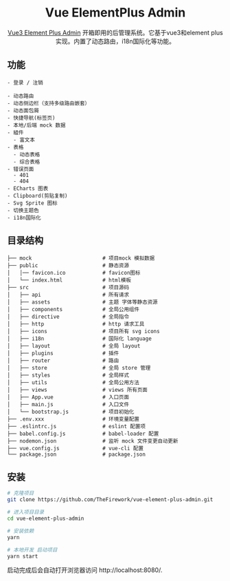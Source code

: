 
<h1 align="center">Vue ElementPlus Admin</h1>

<div align="center">
  
[Vue3 Element Plus Admin](https://github.com/TheFirework/vue-element-plus-admin) 开箱即用的后管理系统。它基于vue3和element plus 实现。内置了动态路由，i18n国际化等功能。

</div>

## 功能

```
- 登录 / 注销

- 动态路由
- 动态侧边栏（支持多级路由嵌套）
- 动态面包屑
- 快捷导航(标签页)
- 本地/后端 mock 数据
- 組件
  - 富文本
- 表格
  - 动态表格
  - 综合表格
- 错误页面
  - 401
  - 404
- ECharts 图表
- Clipboard(剪贴复制)
- Svg Sprite 图标
- 切换主题色
- i18n国际化
```

## 目录结构
```
├── mock                       # 项目mock 模拟数据
├── public                     # 静态资源
│   │── favicon.ico            # favicon图标
│   └── index.html             # html模板
├── src                        # 项目源码
│   ├── api                    # 所有请求
│   ├── assets                 # 主题 字体等静态资源
│   ├── components             # 全局公用组件
│   ├── directive              # 全局指令
│   ├── http                   # http 请求工具
│   ├── icons                  # 项目所有 svg icons
│   ├── i18n                   # 国际化 language
│   ├── layout                 # 全局 layout
│   ├── plugins                # 插件
│   ├── router                 # 路由
│   ├── store                  # 全局 store 管理
│   ├── styles                 # 全局样式
│   ├── utils                  # 全局公用方法
│   ├── views                  # views 所有页面
│   ├── App.vue                # 入口页面
│   ├── main.js                # 入口文件
│   └── bootstrap.js           # 项目初始化
├── .env.xxx                   # 环境变量配置
├── .eslintrc.js               # eslint 配置项
├── babel.config.js            # babel-loader 配置
├── nodemon.json               # 监听 mock 文件变更自动更新
├── vue.config.js              # vue-cli 配置
└── package.json               # package.json
```



## 安装

```bash
# 克隆项目
git clone https://github.com/TheFirework/vue-element-plus-admin.git

# 进入项目目录
cd vue-element-plus-admin

# 安装依赖
yarn

# 本地开发 启动项目
yarn start
```

启动完成后会自动打开浏览器访问 http://localhost:8080/.

